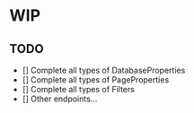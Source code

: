 # WIP
## TODO
- [] Complete all types of DatabaseProperties
- [] Complete all types of PageProperties
- [] Complete all types of Filters
- [] Other endpoints...

